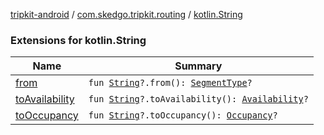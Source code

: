 [tripkit-android](../../index.md) / [com.skedgo.tripkit.routing](../index.md) / [kotlin.String](./index.md)

### Extensions for kotlin.String

| Name | Summary |
|---|---|
| [from](from.md) | `fun `[`String`](https://kotlinlang.org/api/latest/jvm/stdlib/kotlin/-string/index.html)`?.from(): `[`SegmentType`](../-segment-type/index.md)`?` |
| [toAvailability](to-availability.md) | `fun `[`String`](https://kotlinlang.org/api/latest/jvm/stdlib/kotlin/-string/index.html)`?.toAvailability(): `[`Availability`](../-availability/index.md)`?` |
| [toOccupancy](to-occupancy.md) | `fun `[`String`](https://kotlinlang.org/api/latest/jvm/stdlib/kotlin/-string/index.html)`?.toOccupancy(): `[`Occupancy`](../-occupancy/index.md)`?` |
